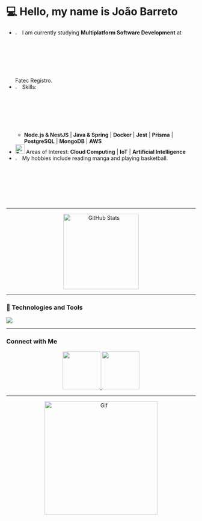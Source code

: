 # 💻 Hello, my name is João Barreto

- <img src="https://raw.githubusercontent.com/Tarikul-Islam-Anik/Animated-Fluent-Emojis/master/Emojis/Objects/Card%20Index%20Dividers.png" alt="Card Index Dividers" width="3%" /> I am currently studying **Multiplatform Software Development** at Fatec Registro.
- <img src="https://raw.githubusercontent.com/Tarikul-Islam-Anik/Animated-Fluent-Emojis/master/Emojis/Animals/Sauropod.png" alt="Sauropod" width="3%" /> Skills: 
  - **Node.js & NestJS** | **Java & Spring** | **Docker** | **Jest** | **Prisma** | **PostgreSQL** | **MongoDB** | **AWS**
- <img src="https://raw.githubusercontent.com/Tarikul-Islam-Anik/Animated-Fluent-Emojis/master/Emojis/Travel%20and%20places/Tornado.png" alt="Tornado" width="25" height="25" width="3%" /> Areas of Interest: **Cloud Computing** | **IoT** | **Artificial Intelligence**
- <img src="https://raw.githubusercontent.com/Tarikul-Islam-Anik/Animated-Fluent-Emojis/master/Emojis/Food/Shrimp.png" alt="Shrimp" width="3%" /> My hobbies include reading manga and playing basketball.

---

<div align="center">
  <img height="200px" src="https://github-readme-stats.vercel.app/api/top-langs/?username=jaobarreto&theme=dark&hide_border=true&include_all_commits=false&count_private=false&layout=compact&hide_title=true" alt="GitHub Stats">
</div>



---

### 🚀 Technologies and Tools

<a href="https://skillicons.dev">
  <img src="https://skillicons.dev/icons?i=git,docker,linux,aws,java,python,typescript,javascript,html,css,nodejs,nestjs,react,spring,flask,jest,tailwind,graphql,mongodb,mysql,postgres,redis" />
</a>


---

### Connect with Me

<div align="center">
  <a href="https://www.instagram.com/akabarreto/" target="_blank">
    <img src="https://user-images.githubusercontent.com/74038190/235294013-a33e5c43-a01c-43f6-b44d-a406d8b4ab75.gif" width="100" />
  </a>
  <a href="https://www.linkedin.com/in/jaobarreto01/" target="_blank">
    <img src="https://user-images.githubusercontent.com/74038190/235294012-0a55e343-37ad-4b0f-924f-c8431d9d2483.gif" width="100" />
  </a>
</div>


---

<div align="center">
  <img height="300px" src="https://giffiles.alphacoders.com/221/221987.gif" alt="Gif"/>
</div>


